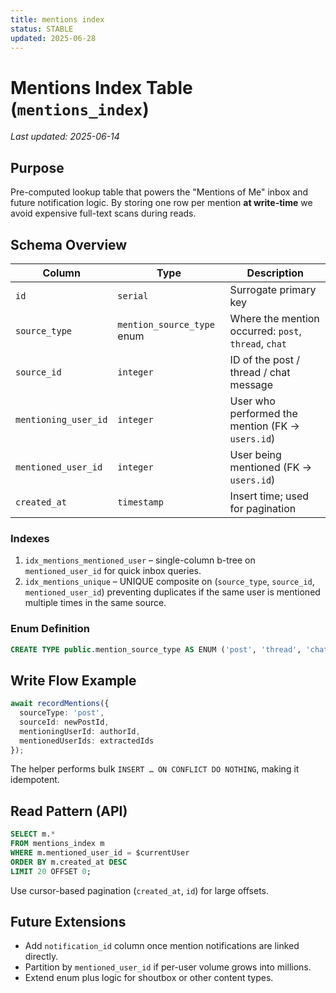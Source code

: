 ```yaml
---
title: mentions index
status: STABLE
updated: 2025-06-28
---
```


# Mentions Index Table (`mentions_index`)

_Last updated: 2025-06-14_

## Purpose
Pre-computed lookup table that powers the "Mentions of Me" inbox and future notification logic. By storing one row per mention **at write-time** we avoid expensive full-text scans during reads.

## Schema Overview
| Column | Type | Description |
|--------|------|-------------|
| `id` | `serial` | Surrogate primary key |
| `source_type` | `mention_source_type` enum | Where the mention occurred: `post`, `thread`, `chat` |
| `source_id` | `integer` | ID of the post / thread / chat message |
| `mentioning_user_id` | `integer` | User who performed the mention (FK → `users.id`) |
| `mentioned_user_id` | `integer` | User being mentioned (FK → `users.id`) |
| `created_at` | `timestamp` | Insert time; used for pagination |

### Indexes
1. `idx_mentions_mentioned_user` – single-column b-tree on `mentioned_user_id` for quick inbox queries.
2. `idx_mentions_unique` – UNIQUE composite on (`source_type`, `source_id`, `mentioned_user_id`) preventing duplicates if the same user is mentioned multiple times in the same source.

### Enum Definition
```sql
CREATE TYPE public.mention_source_type AS ENUM ('post', 'thread', 'chat');
```

## Write Flow Example
```ts
await recordMentions({
  sourceType: 'post',
  sourceId: newPostId,
  mentioningUserId: authorId,
  mentionedUserIds: extractedIds
});
```
The helper performs bulk `INSERT … ON CONFLICT DO NOTHING`, making it idempotent.

## Read Pattern (API)
```sql
SELECT m.*
FROM mentions_index m
WHERE m.mentioned_user_id = $currentUser
ORDER BY m.created_at DESC
LIMIT 20 OFFSET 0;
```
Use cursor-based pagination (`created_at`, `id`) for large offsets.

## Future Extensions
* Add `notification_id` column once mention notifications are linked directly.
* Partition by `mentioned_user_id` if per-user volume grows into millions.
* Extend enum plus logic for shoutbox or other content types. 